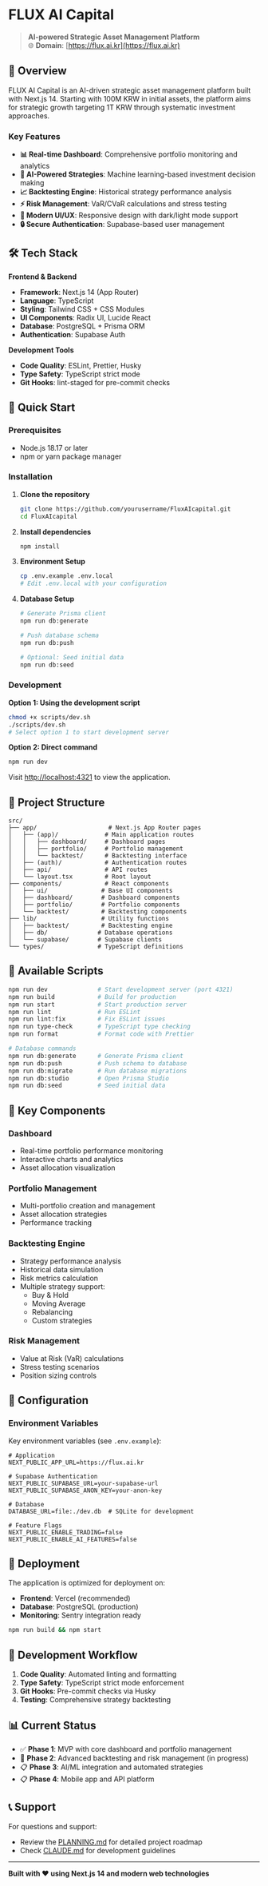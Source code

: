 # FLUX AI Capital

> **AI-powered Strategic Asset Management Platform**  
> 🌐 **Domain**: [https://flux.ai.kr](https://flux.ai.kr)

## 🎯 Overview

FLUX AI Capital is an AI-driven strategic asset management platform built with Next.js 14. Starting with 100M KRW in initial assets, the platform aims for strategic growth targeting 1T KRW through systematic investment approaches.

### Key Features

- **📊 Real-time Dashboard**: Comprehensive portfolio monitoring and analytics
- **🧠 AI-Powered Strategies**: Machine learning-based investment decision making  
- **📈 Backtesting Engine**: Historical strategy performance analysis
- **⚡ Risk Management**: VaR/CVaR calculations and stress testing
- **📱 Modern UI/UX**: Responsive design with dark/light mode support
- **🔒 Secure Authentication**: Supabase-based user management

## 🛠️ Tech Stack

**Frontend & Backend**
- **Framework**: Next.js 14 (App Router)
- **Language**: TypeScript
- **Styling**: Tailwind CSS + CSS Modules
- **UI Components**: Radix UI, Lucide React
- **Database**: PostgreSQL + Prisma ORM
- **Authentication**: Supabase Auth

**Development Tools**
- **Code Quality**: ESLint, Prettier, Husky
- **Type Safety**: TypeScript strict mode
- **Git Hooks**: lint-staged for pre-commit checks

## 🚀 Quick Start

### Prerequisites

- Node.js 18.17 or later
- npm or yarn package manager

### Installation

1. **Clone the repository**
   ```bash
   git clone https://github.com/yourusername/FluxAIcapital.git
   cd FluxAIcapital
   ```

2. **Install dependencies**
   ```bash
   npm install
   ```

3. **Environment Setup**
   ```bash
   cp .env.example .env.local
   # Edit .env.local with your configuration
   ```

4. **Database Setup**
   ```bash
   # Generate Prisma client
   npm run db:generate
   
   # Push database schema
   npm run db:push
   
   # Optional: Seed initial data
   npm run db:seed
   ```

### Development

**Option 1: Using the development script**
```bash
chmod +x scripts/dev.sh
./scripts/dev.sh
# Select option 1 to start development server
```

**Option 2: Direct command**
```bash
npm run dev
```

Visit [http://localhost:4321](http://localhost:4321) to view the application.

## 📁 Project Structure

```
src/
├── app/                    # Next.js App Router pages
│   ├── (app)/             # Main application routes
│   │   ├── dashboard/     # Dashboard pages
│   │   ├── portfolio/     # Portfolio management
│   │   └── backtest/      # Backtesting interface
│   ├── (auth)/            # Authentication routes
│   ├── api/               # API routes
│   └── layout.tsx         # Root layout
├── components/            # React components
│   ├── ui/               # Base UI components
│   ├── dashboard/        # Dashboard components
│   ├── portfolio/        # Portfolio components
│   └── backtest/         # Backtesting components
├── lib/                  # Utility functions
│   ├── backtest/         # Backtesting engine
│   ├── db/              # Database operations
│   └── supabase/        # Supabase clients
└── types/               # TypeScript definitions
```

## 💼 Available Scripts

```bash
npm run dev              # Start development server (port 4321)
npm run build            # Build for production
npm run start            # Start production server
npm run lint             # Run ESLint
npm run lint:fix         # Fix ESLint issues
npm run type-check       # TypeScript type checking
npm run format           # Format code with Prettier

# Database commands
npm run db:generate      # Generate Prisma client
npm run db:push          # Push schema to database  
npm run db:migrate       # Run database migrations
npm run db:studio        # Open Prisma Studio
npm run db:seed          # Seed initial data
```

## 🎨 Key Components

### Dashboard
- Real-time portfolio performance monitoring
- Interactive charts and analytics
- Asset allocation visualization

### Portfolio Management
- Multi-portfolio creation and management
- Asset allocation strategies
- Performance tracking

### Backtesting Engine
- Strategy performance analysis
- Historical data simulation
- Risk metrics calculation
- Multiple strategy support:
  - Buy & Hold
  - Moving Average
  - Rebalancing
  - Custom strategies

### Risk Management
- Value at Risk (VaR) calculations
- Stress testing scenarios
- Position sizing controls

## 🔧 Configuration

### Environment Variables

Key environment variables (see `.env.example`):

```env
# Application
NEXT_PUBLIC_APP_URL=https://flux.ai.kr

# Supabase Authentication
NEXT_PUBLIC_SUPABASE_URL=your-supabase-url
NEXT_PUBLIC_SUPABASE_ANON_KEY=your-anon-key

# Database
DATABASE_URL=file:./dev.db  # SQLite for development

# Feature Flags
NEXT_PUBLIC_ENABLE_TRADING=false
NEXT_PUBLIC_ENABLE_AI_FEATURES=false
```

## 🚢 Deployment

The application is optimized for deployment on:

- **Frontend**: Vercel (recommended)
- **Database**: PostgreSQL (production)
- **Monitoring**: Sentry integration ready

```bash
npm run build && npm start
```

## 🤝 Development Workflow

1. **Code Quality**: Automated linting and formatting
2. **Type Safety**: TypeScript strict mode enforcement  
3. **Git Hooks**: Pre-commit checks via Husky
4. **Testing**: Comprehensive strategy backtesting

## 📊 Current Status

- ✅ **Phase 1**: MVP with core dashboard and portfolio management
- 🚧 **Phase 2**: Advanced backtesting and risk management (in progress)
- 📋 **Phase 3**: AI/ML integration and automated strategies
- 📋 **Phase 4**: Mobile app and API platform

## 📞 Support

For questions and support:
- Review the [PLANNING.md](./docs/PLANNING.md) for detailed project roadmap
- Check [CLAUDE.md](./CLAUDE.md) for development guidelines

---

**Built with ❤️ using Next.js 14 and modern web technologies**